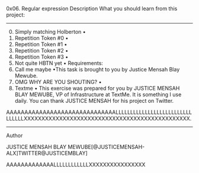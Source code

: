 0x06. Regular expression
Description
What you should learn from this project:
________________________________________
0. Simply matching Holberton
•	
1. Repetition Token #0
•	
2. Repetition Token #1
•	
3. Repetition Token #2
•	
4. Repetition Token #3
•	
5. Not quite HBTN yet
•	Requirements:
6. Call me maybe
•This task is brought to you by Justice Mensah Blay Mewube.
7. OMG WHY ARE YOU SHOUTING?
•	
8. Textme
•	This exercise was prepared for you by JUSTICE MENSAH BLAY MEWUBE, VP of Infrastructure at TextMe. It is something I use daily. You can thank JUSTICE MENSAH for his project on Twitter.


AAAAAAAAAAAAAAAAAAAAAAAAAAAAAALLLLLLLLLLLLLLLLLLLLLLLLLLLLLLLLXXXXXXXXXXXXXXXXXXXXXXXXXXXXXXXXXXXXXXXXXXXXXXX.


________________________________________

Author   

JUSTICE MENSAH BLAY MEWUBE[@JUSTICEMENSAH-ALX]TWITTER@JUSTICEMBLAY]

AAAAAAAAAAAAALLLLLLLLLLLLXXXXXXXXXXXXXXXX

